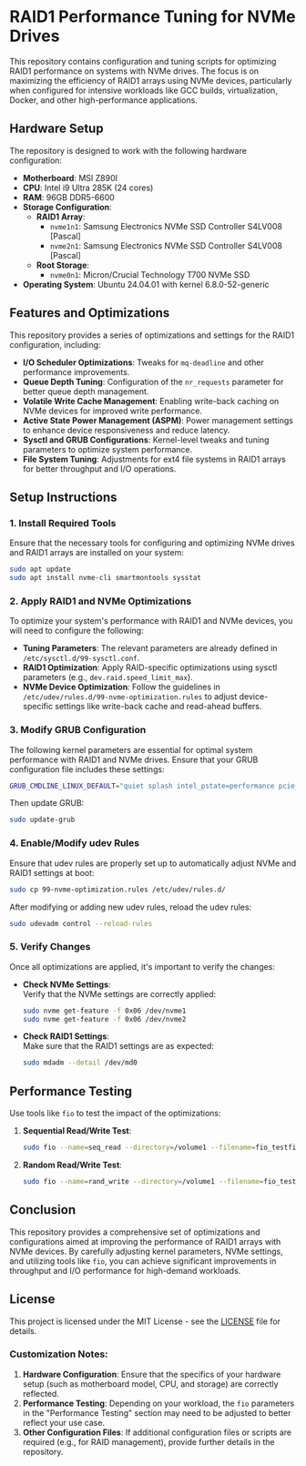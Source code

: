 # RAID1 Performance Tuning for NVMe Drives

This repository contains configuration and tuning scripts for optimizing RAID1 performance on systems with NVMe drives. The focus is on maximizing the efficiency of RAID1 arrays using NVMe devices, particularly when configured for intensive workloads like GCC builds, virtualization, Docker, and other high-performance applications.

## Hardware Setup

The repository is designed to work with the following hardware configuration:

- **Motherboard**: MSI Z890I
- **CPU**: Intel i9 Ultra 285K (24 cores)
- **RAM**: 96GB DDR5-6600
- **Storage Configuration**:
  - **RAID1 Array**:  
    - `nvme1n1`: Samsung Electronics NVMe SSD Controller S4LV008 [Pascal]  
    - `nvme2n1`: Samsung Electronics NVMe SSD Controller S4LV008 [Pascal]  
  - **Root Storage**:  
    - `nvme0n1`: Micron/Crucial Technology T700 NVMe SSD
- **Operating System**: Ubuntu 24.04.01 with kernel 6.8.0-52-generic

## Features and Optimizations

This repository provides a series of optimizations and settings for the RAID1 configuration, including:

- **I/O Scheduler Optimizations**: Tweaks for `mq-deadline` and other performance improvements.
- **Queue Depth Tuning**: Configuration of the `nr_requests` parameter for better queue depth management.
- **Volatile Write Cache Management**: Enabling write-back caching on NVMe devices for improved write performance.
- **Active State Power Management (ASPM)**: Power management settings to enhance device responsiveness and reduce latency.
- **Sysctl and GRUB Configurations**: Kernel-level tweaks and tuning parameters to optimize system performance.
- **File System Tuning**: Adjustments for ext4 file systems in RAID1 arrays for better throughput and I/O operations.

## Setup Instructions

### 1. Install Required Tools
Ensure that the necessary tools for configuring and optimizing NVMe drives and RAID1 arrays are installed on your system:

```bash
sudo apt update
sudo apt install nvme-cli smartmontools sysstat
```

### 2. Apply RAID1 and NVMe Optimizations

To optimize your system's performance with RAID1 and NVMe devices, you will need to configure the following:

- **Tuning Parameters**: The relevant parameters are already defined in `/etc/sysctl.d/99-sysctl.conf`.
- **RAID1 Optimization**: Apply RAID-specific optimizations using sysctl parameters (e.g., `dev.raid.speed_limit_max`).
- **NVMe Device Optimization**: Follow the guidelines in `/etc/udev/rules.d/99-nvme-optimization.rules` to adjust device-specific settings like write-back cache and read-ahead buffers.

### 3. Modify GRUB Configuration

The following kernel parameters are essential for optimal system performance with RAID1 and NVMe drives. Ensure that your GRUB configuration file includes these settings:

```bash
GRUB_CMDLINE_LINUX_DEFAULT="quiet splash intel_pstate=performance pcie_aspm=force"
```

Then update GRUB:

```bash
sudo update-grub
```

### 4. Enable/Modify udev Rules

Ensure that udev rules are properly set up to automatically adjust NVMe and RAID1 settings at boot:

```bash
sudo cp 99-nvme-optimization.rules /etc/udev/rules.d/
```

After modifying or adding new udev rules, reload the udev rules:

```bash
sudo udevadm control --reload-rules
```

### 5. Verify Changes

Once all optimizations are applied, it's important to verify the changes:

- **Check NVMe Settings**:  
  Verify that the NVMe settings are correctly applied:
  ```bash
  sudo nvme get-feature -f 0x06 /dev/nvme1
  sudo nvme get-feature -f 0x06 /dev/nvme2
  ```

- **Check RAID1 Settings**:  
  Make sure that the RAID1 settings are as expected:
  ```bash
  sudo mdadm --detail /dev/md0
  ```

## Performance Testing

Use tools like `fio` to test the impact of the optimizations:

1. **Sequential Read/Write Test**:
   ```bash
   sudo fio --name=seq_read --directory=/volume1 --filename=fio_testfile --rw=read --bs=1M --size=4G --numjobs=4 --iodepth=32 --runtime=60 --group_reporting
   ```

2. **Random Read/Write Test**:
   ```bash
   sudo fio --name=rand_write --directory=/volume1 --filename=fio_testfile --rw=randwrite --bs=4K --size=4G --numjobs=4 --iodepth=32 --runtime=60 --group_reporting
   ```

## Conclusion

This repository provides a comprehensive set of optimizations and configurations aimed at improving the performance of RAID1 arrays with NVMe devices. By carefully adjusting kernel parameters, NVMe settings, and utilizing tools like `fio`, you can achieve significant improvements in throughput and I/O performance for high-demand workloads.

## License

This project is licensed under the MIT License - see the [LICENSE](LICENSE) file for details.


### Customization Notes:

1. **Hardware Configuration**: Ensure that the specifics of your hardware setup (such as motherboard model, CPU, and storage) are correctly reflected.
2. **Performance Testing**: Depending on your workload, the `fio` parameters in the "Performance Testing" section may need to be adjusted to better reflect your use case.
3. **Other Configuration Files**: If additional configuration files or scripts are required (e.g., for RAID management), provide further details in the repository.
